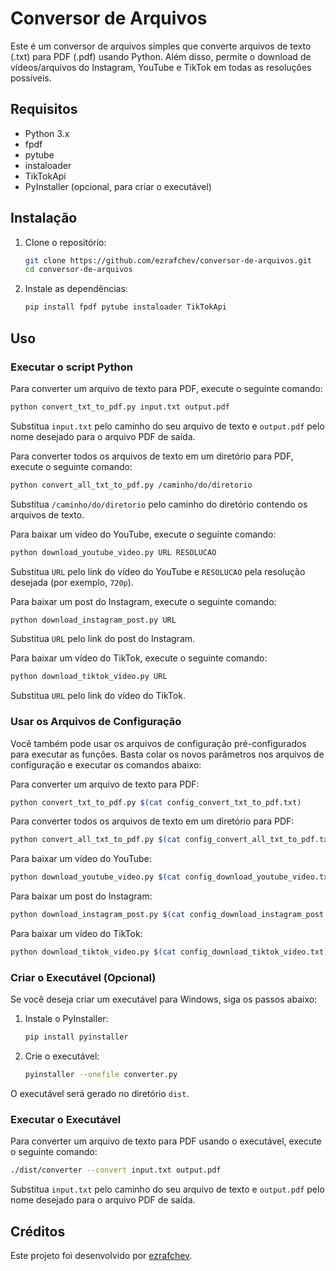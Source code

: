 

# Conversor de Arquivos

Este é um conversor de arquivos simples que converte arquivos de texto (.txt) para PDF (.pdf) usando Python. Além disso, permite o download de vídeos/arquivos do Instagram, YouTube e TikTok em todas as resoluções possíveis.

## Requisitos

- Python 3.x
- fpdf
- pytube
- instaloader
- TikTokApi
- PyInstaller (opcional, para criar o executável)

## Instalação

1. Clone o repositório:
    ```bash
    git clone https://github.com/ezrafchev/conversor-de-arquivos.git
    cd conversor-de-arquivos
    ```

2. Instale as dependências:
    ```bash
    pip install fpdf pytube instaloader TikTokApi
    ```

## Uso


### Executar o script Python

Para converter um arquivo de texto para PDF, execute o seguinte comando:
```bash
python convert_txt_to_pdf.py input.txt output.pdf
```
Substitua `input.txt` pelo caminho do seu arquivo de texto e `output.pdf` pelo nome desejado para o arquivo PDF de saída.

Para converter todos os arquivos de texto em um diretório para PDF, execute o seguinte comando:
```bash
python convert_all_txt_to_pdf.py /caminho/do/diretorio
```
Substitua `/caminho/do/diretorio` pelo caminho do diretório contendo os arquivos de texto.

Para baixar um vídeo do YouTube, execute o seguinte comando:
```bash
python download_youtube_video.py URL RESOLUCAO
```
Substitua `URL` pelo link do vídeo do YouTube e `RESOLUCAO` pela resolução desejada (por exemplo, `720p`).

Para baixar um post do Instagram, execute o seguinte comando:
```bash
python download_instagram_post.py URL
```
Substitua `URL` pelo link do post do Instagram.

Para baixar um vídeo do TikTok, execute o seguinte comando:
```bash
python download_tiktok_video.py URL
```
Substitua `URL` pelo link do vídeo do TikTok.

### Usar os Arquivos de Configuração

Você também pode usar os arquivos de configuração pré-configurados para executar as funções. Basta colar os novos parâmetros nos arquivos de configuração e executar os comandos abaixo:

Para converter um arquivo de texto para PDF:
```bash
python convert_txt_to_pdf.py $(cat config_convert_txt_to_pdf.txt)
```

Para converter todos os arquivos de texto em um diretório para PDF:
```bash
python convert_all_txt_to_pdf.py $(cat config_convert_all_txt_to_pdf.txt)
```

Para baixar um vídeo do YouTube:
```bash
python download_youtube_video.py $(cat config_download_youtube_video.txt)
```

Para baixar um post do Instagram:
```bash
python download_instagram_post.py $(cat config_download_instagram_post.txt)
```

Para baixar um vídeo do TikTok:
```bash
python download_tiktok_video.py $(cat config_download_tiktok_video.txt)
```

### Criar o Executável (Opcional)

Se você deseja criar um executável para Windows, siga os passos abaixo:

1. Instale o PyInstaller:
    ```bash
    pip install pyinstaller
    ```

2. Crie o executável:
    ```bash
    pyinstaller --onefile converter.py
    ```

O executável será gerado no diretório `dist`.

### Executar o Executável

Para converter um arquivo de texto para PDF usando o executável, execute o seguinte comando:
```bash
./dist/converter --convert input.txt output.pdf
```
Substitua `input.txt` pelo caminho do seu arquivo de texto e `output.pdf` pelo nome desejado para o arquivo PDF de saída.

## Créditos

Este projeto foi desenvolvido por [ezrafchev](https://github.com/ezrafchev).


